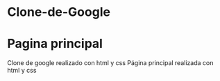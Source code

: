 # Clone-de-Google 
# Pagina principal
Clone de google realizado con html y css
Página principal realizada con html y css
